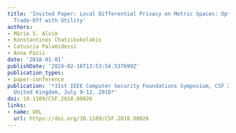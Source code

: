 ```yaml
---
title: 'Invited Paper: Local Differential Privacy on Metric Spaces: Optimizing the
  Trade-Off with Utility'
authors:
- Mário S. Alvim
- Konstantinos Chatzikokolakis
- Catuscia Palamidessi
- Anna Pazii
date: '2018-01-01'
publishDate: '2024-02-16T13:53:54.537699Z'
publication_types:
- paper-conference
publication: '*31st IEEE Computer Security Foundations Symposium, CSF 2018, Oxford,
  United Kingdom, July 9-12, 2018*'
doi: 10.1109/CSF.2018.00026
links:
- name: URL
  url: https://doi.org/10.1109/CSF.2018.00026
---
```

